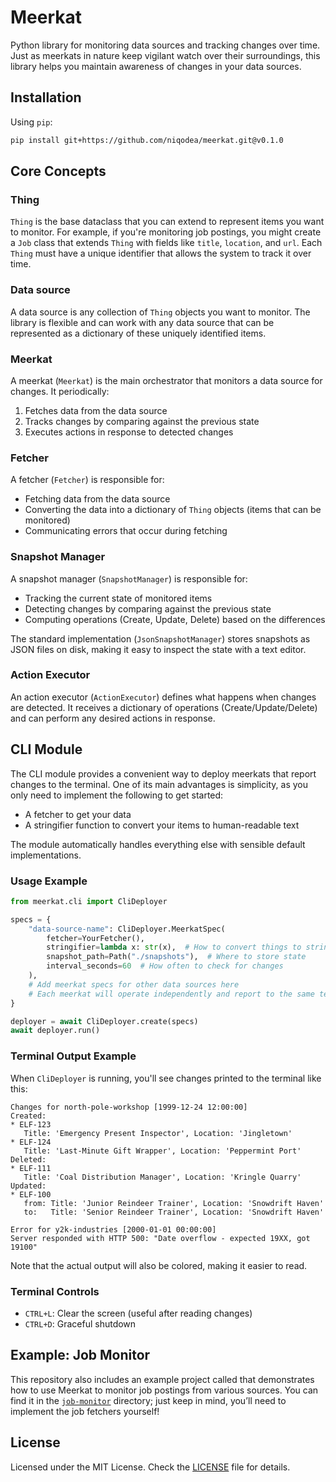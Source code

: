 # Meerkat

Python library for monitoring data sources and tracking changes over time.
Just as meerkats in nature keep vigilant watch over their surroundings, this library helps you maintain awareness of changes in your data sources.

## Installation

Using `pip`:

```sh
pip install git+https://github.com/niqodea/meerkat.git@v0.1.0
```

## Core Concepts

### Thing

`Thing` is the base dataclass that you can extend to represent items you want to monitor.
For example, if you're monitoring job postings, you might create a `Job` class that extends `Thing` with fields like `title`, `location`, and `url`.
Each `Thing` must have a unique identifier that allows the system to track it over time.

### Data source

A data source is any collection of `Thing` objects you want to monitor.
The library is flexible and can work with any data source that can be represented as a dictionary of these uniquely identified items.

### Meerkat

A meerkat (`Meerkat`) is the main orchestrator that monitors a data source for changes. It periodically:
1. Fetches data from the data source
2. Tracks changes by comparing against the previous state
3. Executes actions in response to detected changes

### Fetcher

A fetcher (`Fetcher`) is responsible for:

* Fetching data from the data source
* Converting the data into a dictionary of `Thing` objects (items that can be monitored)
* Communicating errors that occur during fetching

### Snapshot Manager

A snapshot manager (`SnapshotManager`) is responsible for:
* Tracking the current state of monitored items
* Detecting changes by comparing against the previous state
* Computing operations (Create, Update, Delete) based on the differences

The standard implementation (`JsonSnapshotManager`) stores snapshots as JSON files on disk, making it easy to inspect the state with a text editor.

### Action Executor

An action executor (`ActionExecutor`) defines what happens when changes are detected.
It receives a dictionary of operations (Create/Update/Delete) and can perform any desired actions in response.

## CLI Module

The CLI module provides a convenient way to deploy meerkats that report changes to the terminal.
One of its main advantages is simplicity, as you only need to implement the following to get started:
* A fetcher to get your data
* A stringifier function to convert your items to human-readable text

The module automatically handles everything else with sensible default implementations.

### Usage Example

```python
from meerkat.cli import CliDeployer

specs = {
    "data-source-name": CliDeployer.MeerkatSpec(
        fetcher=YourFetcher(),
        stringifier=lambda x: str(x),  # How to convert things to strings
        snapshot_path=Path("./snapshots"),  # Where to store state
        interval_seconds=60  # How often to check for changes
    ),
    # Add meerkat specs for other data sources here
    # Each meerkat will operate independently and report to the same terminal
}

deployer = await CliDeployer.create(specs)
await deployer.run()
```

### Terminal Output Example

When `CliDeployer` is running, you'll see changes printed to the terminal like this:

```
Changes for north-pole-workshop [1999-12-24 12:00:00]
Created:
* ELF-123
   Title: 'Emergency Present Inspector', Location: 'Jingletown'
* ELF-124
   Title: 'Last-Minute Gift Wrapper', Location: 'Peppermint Port'
Deleted:
* ELF-111
   Title: 'Coal Distribution Manager', Location: 'Kringle Quarry'
Updated:
* ELF-100
   from: Title: 'Junior Reindeer Trainer', Location: 'Snowdrift Haven'
   to:   Title: 'Senior Reindeer Trainer', Location: 'Snowdrift Haven'

Error for y2k-industries [2000-01-01 00:00:00]
Server responded with HTTP 500: "Date overflow - expected 19XX, got 19100"
```

Note that the actual output will also be colored, making it easier to read.

### Terminal Controls

* `CTRL+L`: Clear the screen (useful after reading changes)
* `CTRL+D`: Graceful shutdown

## Example: Job Monitor

This repository also includes an example project called that demonstrates how to use Meerkat to monitor job postings from various sources.
You can find it in the [`job-monitor`](./job-monitor) directory; just keep in mind, you’ll need to implement the job fetchers yourself!

## License

Licensed under the MIT License. Check the [LICENSE](./LICENSE.md) file for details.

